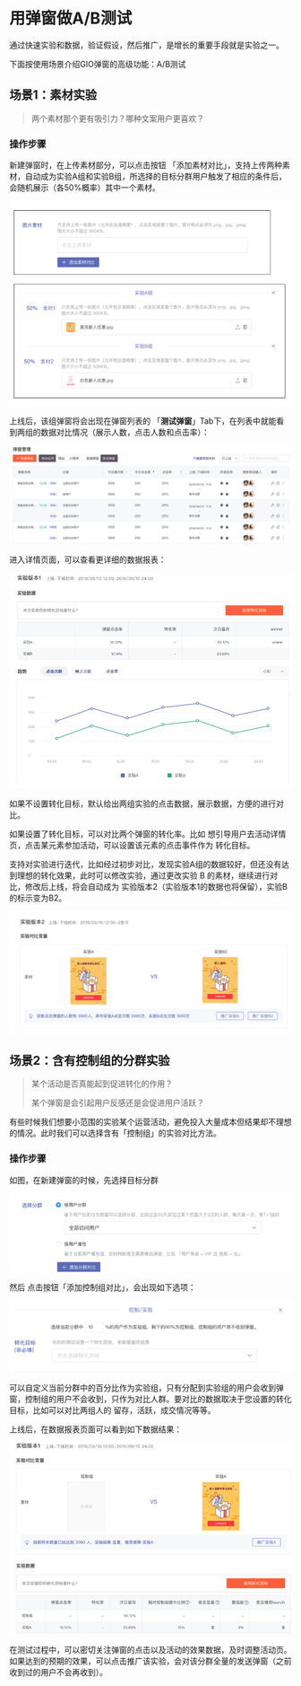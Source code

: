 # 用弹窗做A/B测试

通过快速实验和数据，验证假设，然后推广，是增长的重要手段就是实验之一。

下面按使用场景介绍GIO弹窗的高级功能：A/B测试

## 场景1：素材实验

> 两个素材那个更有吸引力？哪种文案用户更喜欢？

### 操作步骤

新建弹窗时，在上传素材部分，可以点击按钮 「添加素材对比」，支持上传两种素材，自动成为实验A组和实验B组，所选择的目标分群用户触发了相应的条件后，会随机展示（各50%概率）其中一个素材。

![](../../.gitbook/assets/image%20%2888%29.png)

上线后，该组弹窗将会出现在弹窗列表的 「**测试弹窗**」Tab下，在列表中就能看到两组的数据对比情况（展示人数，点击人数和点击率）：

![](../../.gitbook/assets/image%20%2890%29.png)

进入详情页面，可以查看更详细的数据报表：

![](../../.gitbook/assets/image%20%28138%29.png)

如果不设置转化目标，默认给出两组实验的点击数据，展示数据，方便的进行对比。

如果设置了转化目标，可以对比两个弹窗的转化率。比如 想引导用户去活动详情页，点击某元素参加活动，可以设置该元素的点击事件作为 转化目标。

支持对实验进行迭代，比如经过初步对比，发现实验A组的数据较好，但还没有达到理想的转化效果，此时可以修改实验，通过更改实验 B 的素材，继续进行对比，修改后上线，将会自动成为 实验版本2（实验版本1的数据也将保留），实验B的标示变为B2。

![](../../.gitbook/assets/image%20%2878%29.png)

## 场景2：含有控制组的分群实验

> 某个活动是否真能起到促进转化的作用？
>
> 某个弹窗是会引起用户反感还是会促进用户活跃？

有些时候我们想要小范围的实验某个运营活动，避免投入大量成本但结果却不理想的情况。此时我们可以选择含有「控制组」的实验对比方法。

### 操作步骤

如图，在新建弹窗的时候，先选择目标分群

![](../../.gitbook/assets/image%20%28151%29.png)

然后 点击按钮「添加控制组对比」，会出现如下选项：

![](../../.gitbook/assets/image%20%2816%29.png)

可以自定义当前分群中的百分比作为实验组，只有分配到实验组的用户会收到弹窗，控制组的用户不会收到，只作为对比人群。要对比的数据取决于您设置的转化目标，比如可以对比两组人的 留存，活跃，成交情况等等。

上线后，在数据报表页面可以看到如下数据结果：

![](../../.gitbook/assets/image%20%28130%29.png)

在测试过程中，可以密切关注弹窗的点击以及活动的效果数据，及时调整活动页。如果达到的预期的效果，可以点击推广该实验，会对该分群全量的发送弹窗（之前收到过的用户不会再收到）。

